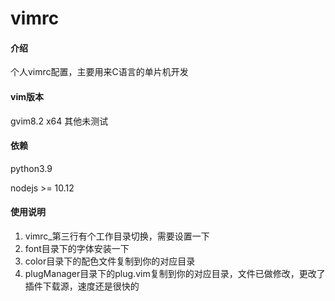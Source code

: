 # vimrc

#### 介绍
个人vimrc配置，主要用来C语言的单片机开发

#### vim版本
gvim8.2 x64
其他未测试

#### 依赖

python3.9

nodejs >= 10.12

#### 使用说明

1.  vimrc_第三行有个工作目录切换，需要设置一下
2.  font目录下的字体安装一下
3.  color目录下的配色文件复制到你的对应目录
4.  plugManager目录下的plug.vim复制到你的对应目录，文件已做修改，更改了插件下载源，速度还是很快的
